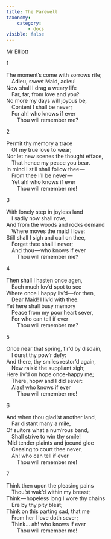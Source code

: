 ```yaml
---
title: The Farewell
taxonomy:
    category:
        - docs
visible: false
---
```


<div class="author">Mr Elliott</div>

1

The moment’s come with sorrows rife;  
&emsp;Adieu, sweet Maid, adieu!  
Now shall I drag a weary life  
&emsp;Far, far, from love and you?  
No more my days will joyous be,  
&emsp;Content I shall be never;  
&emsp;For ah! who knows if ever  
&emsp;&emsp;<span data-tippy="Thou’ll" class="green">Thou will</span> remember me?

2

Permit thy memory a trace  
&emsp;Of my true love to wear;  
Nor let new scenes the thought efface,  
&emsp;That hence my peace you bear.  
In mind I still shall follow thee —   
&emsp;From thee I’ll be never —   
&emsp;Yet ah! who knows if ever  
&emsp;&emsp;<span data-tippy="Thou’lt" class="green">Thou will</span> remember me!

3

With lonely step in joyless land  
&emsp;I sadly now shall rove,  
And from the woods and rocks demand  
&emsp;Where moves the maid I love:  
Still shall I sigh and call on thee,  
&emsp;Forget thee shall I never;  
&emsp;And thou — who knows if ever  
&emsp;&emsp;<span data-tippy="Thou’lt" class="green">Thou will</span> remember me?

4

Then shall I hasten once agen,  
&emsp;Each much lov’d spot to see  
Where once I happy liv’d — for then,  
&emsp;Dear Maid! I liv’d with thee.  
Yet here shall busy memory  
&emsp;Peace from my poor heart sever,  
&emsp;For who can tell if ever  
&emsp;&emsp;<span data-tippy="Thou’lt" class="green">Thou will</span> remember me?

5

Once near that spring, fir’d by disdain,  
&emsp;I durst thy pow’r defy:  
And there, thy smiles restor’d again,  
&emsp;New rais’d the suppliant sigh;  
Here liv’d on hope once-happy me;  
&emsp;There, hopw and I did sever:  
&emsp;Alas! who knows if ever  
&emsp;&emsp;<span data-tippy="Thou’lt" class="green">Thou will</span> remember me!

6

And when thou glad’st another land,  
&emsp;Far distant many a mile,  
Of suitors what a num’rous band,  
&emsp;Shall strive to win thy smile!  
’Mid tender plaints and jocund glee  
&emsp;Ceasing to court thee never,  
&emsp;Ah! who can tell if ever  
&emsp;&emsp;<span data-tippy="Thou’lt" class="green">Thou will</span> remember me!

7

Think then upon the pleasing pains  
&emsp;Thou’st wak’d within my breast;  
Think — hopeless long I wore thy chains  
&emsp;Ere by thy pity blest;  
Think on this parting sad, that me  
&emsp;From her I love doth sever;  
&emsp;Think... ah! who knows if ever  
&emsp;&emsp;<span data-tippy="Thou’lt" class="green">Thou will</span> remember me!
